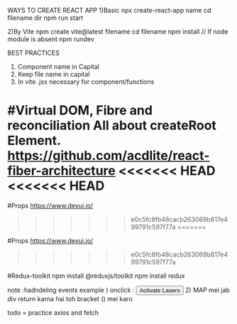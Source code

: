 WAYS TO CREATE  REACT APP
1)Basic 
npx create-react-app name 
cd filename 
dir 
npm run start

2)By Vite 
npm create vite@latest filename
cd filename 
npm install      // If node module is absent 
npm rundev

BEST PRACTICES 
1) Component name in Capital
2) Keep file name in capital
3) In vite .jsx necessary for component/functions 
   



#Virtual DOM, Fibre and reconciliation
All about createRoot Element.
https://github.com/acdlite/react-fiber-architecture
<<<<<<< HEAD
<<<<<<< HEAD
=======

#Props 
https://www.devui.io/
>>>>>>> e0c5fc8fb48cacb263069b817e499791c597f77a
=======

#Props 
https://www.devui.io/
>>>>>>> e0c5fc8fb48cacb263069b817e499791c597f77a

#Redux-toolkit 
npm install @reduxjs/toolkit
npm install redux

note :hadndeling events
example ) onclick : 
<button onClick={activateLasers}>
  Activate Lasers
</button>
2) MAP mei jab div return karna hai toh bracket () mei karo 


todo = practice axios and fetch 

